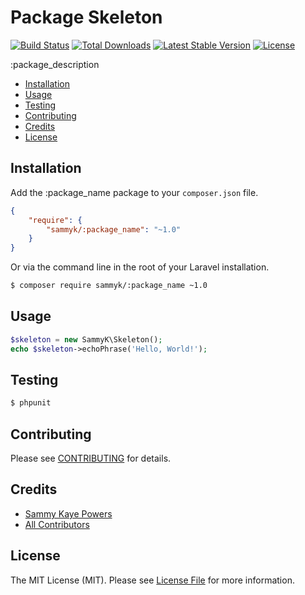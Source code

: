 Package Skeleton
================

[![Build Status](http://img.shields.io/travis/SammyK/package-skeleton.svg)](https://travis-ci.org/SammyK/package-skeleton)
[![Total Downloads](http://img.shields.io/packagist/dm/sammyk/package-skeleton.svg)](https://packagist.org/packages/sammyk/package-skeleton)
[![Latest Stable Version](http://img.shields.io/packagist/v/sammyk/package-skeleton.svg)](https://packagist.org/packages/sammyk/package-skeleton)
[![License](http://img.shields.io/badge/license-MIT-lightgrey.svg)](https://packagist.org/packages/sammyk/package-skeleton)


:package_description

- [Installation](#installation)
- [Usage](#usage)
- [Testing](#testing)
- [Contributing](#contributing)
- [Credits](#credits)
- [License](#license)


Installation
------------

Add the :package_name package to your `composer.json` file.

``` json
{
    "require": {
        "sammyk/:package_name": "~1.0"
    }
}
```

Or via the command line in the root of your Laravel installation.

``` bash
$ composer require sammyk/:package_name ~1.0
```

Usage
-----

``` php
$skeleton = new SammyK\Skeleton();
echo $skeleton->echoPhrase('Hello, World!');

```


Testing
-------

``` bash
$ phpunit
```


Contributing
------------

Please see [CONTRIBUTING](https://github.com/SammyK/:package_name/blob/master/CONTRIBUTING.md) for details.


Credits
-------

- [Sammy Kaye Powers](https://github.com/SammyK)
- [All Contributors](https://github.com/SammyK/:package_name/contributors)


License
-------

The MIT License (MIT). Please see [License File](https://github.com/SammyK/:package_name/blob/master/LICENSE) for more information.
